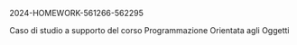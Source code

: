 2024-HOMEWORK-561266-562295

Caso di studio a supporto del corso Programmazione Orientata agli Oggetti
